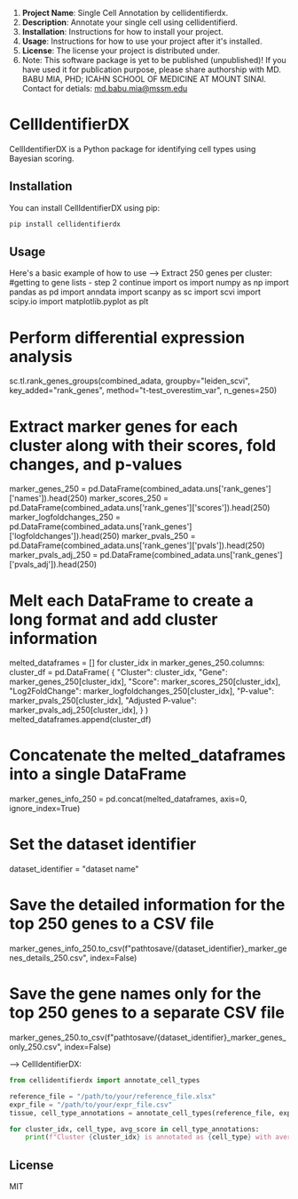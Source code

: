 1. **Project Name**: Single Cell Annotation by cellidentifierdx.
2. **Description**: Annotate your single cell using cellidentifierd.
3. **Installation**: Instructions for how to install your project.
4. **Usage**: Instructions for how to use your project after it's installed.
5. **License**: The license your project is distributed under.
6. Note: This software package is yet to be published (unpublished)! If you have used it for publication purpose, please share authorship with MD. BABU MIA, PHD; ICAHN SCHOOL OF MEDICINE AT MOUNT SINAI. Contact for detials: md.babu.mia@mssm.edu
# CellIdentifierDX

CellIdentifierDX is a Python package for identifying cell types using Bayesian scoring.

## Installation

You can install CellIdentifierDX using pip:

```bash
pip install cellidentifierdx
```

## Usage

Here's a basic example of how to use 
--> Extract 250 genes per cluster: 
#getting to gene lists - step 2 continue
import os
import numpy as np
import pandas as pd
import anndata
import scanpy as sc
import scvi
import scipy.io
import matplotlib.pyplot as plt



# Perform differential expression analysis
sc.tl.rank_genes_groups(combined_adata, groupby="leiden_scvi", key_added="rank_genes", method="t-test_overestim_var", n_genes=250)

# Extract marker genes for each cluster along with their scores, fold changes, and p-values
marker_genes_250 = pd.DataFrame(combined_adata.uns['rank_genes']['names']).head(250)
marker_scores_250 = pd.DataFrame(combined_adata.uns['rank_genes']['scores']).head(250)
marker_logfoldchanges_250 = pd.DataFrame(combined_adata.uns['rank_genes']['logfoldchanges']).head(250)
marker_pvals_250 = pd.DataFrame(combined_adata.uns['rank_genes']['pvals']).head(250)
marker_pvals_adj_250 = pd.DataFrame(combined_adata.uns['rank_genes']['pvals_adj']).head(250)

# Melt each DataFrame to create a long format and add cluster information
melted_dataframes = []
for cluster_idx in marker_genes_250.columns:
    cluster_df = pd.DataFrame(
        {
            "Cluster": cluster_idx,
            "Gene": marker_genes_250[cluster_idx],
            "Score": marker_scores_250[cluster_idx],
            "Log2FoldChange": marker_logfoldchanges_250[cluster_idx],
            "P-value": marker_pvals_250[cluster_idx],
            "Adjusted P-value": marker_pvals_adj_250[cluster_idx],
        }
    )
    melted_dataframes.append(cluster_df)
    
# Concatenate the melted_dataframes into a single DataFrame
marker_genes_info_250 = pd.concat(melted_dataframes, axis=0, ignore_index=True)

# Set the dataset identifier
dataset_identifier = "dataset name"

# Save the detailed information for the top 250 genes to a CSV file
marker_genes_info_250.to_csv(f"pathtosave/{dataset_identifier}_marker_genes_details_250.csv", index=False)

# Save the gene names only for the top 250 genes to a separate CSV file
marker_genes_250.to_csv(f"pathtosave/{dataset_identifier}_marker_genes_only_250.csv", index=False)

--> CellIdentifierDX:

```python
from cellidentifierdx import annotate_cell_types

reference_file = "/path/to/your/reference_file.xlsx"
expr_file = "/path/to/your/expr_file.csv"
tissue, cell_type_annotations = annotate_cell_types(reference_file, expr_file, 'sheetname')

for cluster_idx, cell_type, avg_score in cell_type_annotations:
    print(f"Cluster {cluster_idx} is annotated as {cell_type} with average Bayesian score of {avg_score}.")

```

## License

MIT
```
